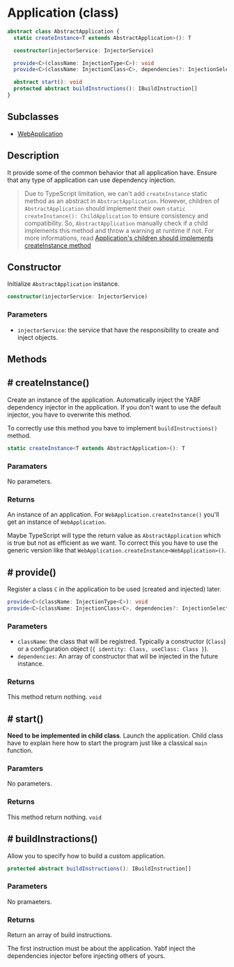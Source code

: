 # Application (class)

```ts
abstract class AbstractApplication {
  static createInstance<T extends AbstractApplication>(): T

  constructor(injectorService: InjectorService)

  provide<C>(className: InjectionType<C>): void
  provide<C>(className: InjectionClass<C>, dependencies?: InjectionSelector<any>[]): void

  abstract start(): void
  protected abstract buildInstructions(): IBuildInstruction[]
}
```

## Subclasses

- [WebApplication](./web-application.md)

## Description

It provide some of the common behavior that all application have. Ensure that any type of application can use dependency injection.

> Due to TypeScript limitation, we can't add `createInstance` static method as an abstract in `AbstractApplication`. However, children of `AbstractApplication` should implement their own `static createInstance(): ChildApplication` to ensure consistency and compatibility. So, `AbstractApplication` manually check if a child implements this method and throw a warning at runtime if not. For more informations, read [Application's children should implements createInstance method](../application-should-have-createinstance-method.md)

## Constructor

Initialize `AbstractApplication` instance.

```ts
constructor(injectorService: InjectorService)
```

### Parameters

- `injectorService`: the service that have the responsibility to create and inject objects.

## Methods

## # createInstance()

Create an instance of the application. Automatically inject the YABF dependency injector in the application. If you don't want to use the default injector, you have to overwrite this method.

To correctly use this method you have to implement `buildInstructions()` method.

```ts
static createInstance<T extends AbstractApplication>(): T
```

### Paramaters

No parameters.

### Returns

An instance of an application. For `WebApplication.createInstance()` you'll get an instance of `WebApplication`.

Maybe TypeScript will type the return value as `AbstractApplication` which is true but not as efficient as we want. To correct this you have to use the generic version like that `WebApplication.createInstance<WebApplication>()`.

## # provide()

Register a class `C` in the application to be used (created and injected) later.

```ts
provide<C>(className: InjectionType<C>): void
provide<C>(className: InjectionClass<C>, dependencies?: InjectionSelector<any>[]): void
```

### Parameters

- `className`: the class that will be registred. Typically a constructor (`Class`) or a configuration object (`{ identity: Class, useClass: Class }`).
- `dependencies`: An array of constructor that wil be injected in the future instance.

### Returns

This method return nothing. `void`

## # start()

**Need to be implemented in child class**. Launch the application. Child class have to explain here how to start the program just like a classical `main` function.

### Paramters

No parameters.

### Returns

This method return nothing. `void`

## # buildInstractions()

Allow you to specify how to build a custom application.

```ts
protected abstract buildInstructions(): IBuildInstruction[]
```

### Parameters

No pramaeters.

### Returns

Return an array of build instructions.

The first instruction must be about the application. Yabf inject the dependencies injector before injecting others of yours.
